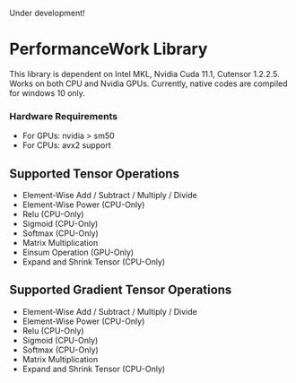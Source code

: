 Under development!

# PerformanceWork Library
This library is dependent on Intel MKL, Nvidia Cuda 11.1, Cutensor 1.2.2.5. Works on both CPU and Nvidia GPUs. Currently, native codes are compiled for windows 10 only. 

### Hardware Requirements
- For GPUs: nvidia > sm50
- For CPUs: avx2 support

## Supported Tensor Operations
- Element-Wise Add / Subtract / Multiply / Divide
- Element-Wise Power (CPU-Only)
- Relu (CPU-Only)
- Sigmoid (CPU-Only)
- Softmax (CPU-Only)
- Matrix Multiplication
- Einsum Operation (GPU-Only)
- Expand and Shrink Tensor (CPU-Only)

## Supported Gradient Tensor Operations
- Element-Wise Add / Subtract / Multiply / Divide
- Element-Wise Power (CPU-Only)
- Relu (CPU-Only)
- Sigmoid (CPU-Only)
- Softmax (CPU-Only)
- Matrix Multiplication
- Expand and Shrink Tensor (CPU-Only)
